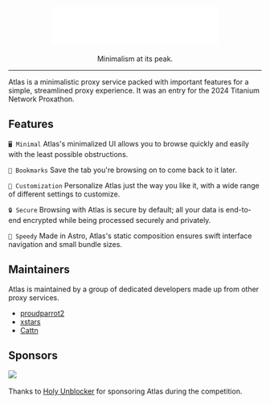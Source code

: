 <div align="center">
  <img src="./public/wordmark.svg" height="75" /> <br /> <br>
  Minimalism at its peak.
</div>

<hr />

Atlas is a minimalistic proxy service packed with important features for a simple, streamlined proxy experience. It was an entry for the 2024 Titanium Network Proxathon.

## Features

`🖥️ Minimal` Atlas's minimalized UI allows you to browse quickly and easily with the least possible obstructions.

`🔖 Bookmarks` Save the tab you're browsing on to come back to it later.

`🧩 Customization` Personalize Atlas just the way you like it, with a wide range of different settings to customize.

`🔒 Secure` Browsing with Atlas is secure by default; all your data is end-to-end encrypted while being processed securely and privately.

`💨 Speedy` Made in Astro, Atlas's static composition ensures swift interface navigation and small bundle sizes.

## Maintainers

Atlas is maintained by a group of dedicated developers made up from other proxy services.

- [proudparrot2](https://github.com/proudparrot2)
- [xstars](https://github.com/Notplayingallday383)
- [Cattn](https://github.com/cattn)

## Sponsors

<img src="https://avatars.githubusercontent.com/u/107224030" height="100" /> 

Thanks to [Holy Unblocker](https://holyubofficial.net) for sponsoring Atlas during the competition.
